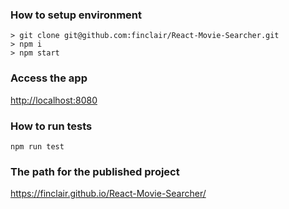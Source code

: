 
### How to setup environment

```
> git clone git@github.com:finclair/React-Movie-Searcher.git
> npm i
> npm start
```

### Access the app

[http://localhost:8080](http://localhost:8080)

### How to run tests

`npm run test`

### The path for the published project

https://finclair.github.io/React-Movie-Searcher/